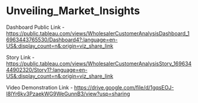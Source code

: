 # Unveiling_Market_Insights



Dashboard Public Link - https://public.tableau.com/views/WholesalerCustomerAnalysisDashboard_16963443765530/Dashboard4?:language=en-US&:display_count=n&:origin=viz_share_link

Story Link - https://public.tableau.com/views/WholesalerCustomerAnalysisStory_16963444902320/Story1?:language=en-US&:display_count=n&:origin=viz_share_link

Video Demonstration Link - https://drive.google.com/file/d/1gqsEOJ-I8lYr6kv3PzaekWG9WeGunnB3/view?usp=sharing
